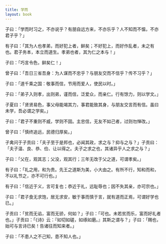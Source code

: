 ```yaml
---
title: 学而
layout: book
---
```


子曰：「学而时习之，不亦说乎？有朋自远方来，不亦乐乎？人不知而不愠，不亦君子乎？」

有子曰：「其为人也孝弟，而好犯上者，鲜矣；不好犯上，而好作乱者，未之有也。君子务本，本立而道生。孝弟也者，其为仁之本与！」

子曰：「巧言令色，鲜矣仁！」

曾子曰：「吾日三省吾身：为人谋而不忠乎？与朋友交而不信乎？传不习乎？」

子曰：「道千乘之国：敬事而信，节用而爱人，使民以时。」

子曰：「弟子入则孝，出则弟，谨而信，泛爱众，而亲仁。行有馀力，则以学文。」

子夏曰：「贤贤易色，事父母能竭其力，事君能致其身，与朋友交言而有信。虽曰未学，吾必谓之学矣。」

子曰：「君子不重则不威，学则不固。主忠信，无友不如己者，过则勿惮改。」

曾子曰：「慎终追远，民德归厚矣。」

子禽问于子贡曰：「夫子至于是邦也，必闻其政，求之与？抑与之与？」子贡曰：「夫子温、良、恭、俭、让以得之。夫子之求之也，其诸异乎人之求之与？」

子曰：「父在，观其志；父没，观其行；三年无改于父之道，可谓孝矣。」

有子曰：「礼之用，和为贵。先王之道斯为美，小大由之。有所不行，知和而和，不以礼节之，亦不可行也。」

有子曰：「信近于义，言可复也；恭近于礼，远耻辱也；因不失其亲，亦可宗也。」

子曰：「君子食无求饱，居无求安，敏于事而慎于言，就有道而正焉，可谓好学也已。」

子贡曰：「贫而无谄，富而无骄，何如？」子曰：「可也。未若贫而乐，富而好礼者也。」子贡曰：「《诗》云：『如切如磋，如琢如磨。』其斯之谓与？」子曰：「赐也，始可与言诗已矣！告诸往而知来者。」

子曰：「不患人之不己知，患不知人也。」

